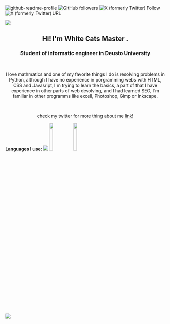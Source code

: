 ![github-readme-profile](https://pbs.twimg.com/profile_banners/1715459006842462212/1697846632/1500x500)
<img alt="GitHub followers" src="https://img.shields.io/github/followers/WhiteCatMaster">
<img alt="X (formerly Twitter) Follow" src="https://img.shields.io/twitter/follow/WhiteCat1871925">
<img alt="X (formerly Twitter) URL" src="https://img.shields.io/twitter/url?url=https%3A%2F%2Ftwitter.com%2FWhiteCat1871925">


<img src="https://user-images.githubusercontent.com/73097560/115834477-dbab4500-a447-11eb-908a-139a6edaec5c.gif"> 






<h2 align=center>Hi! I'm White Cats Master .</h2>
<h3 align=center>Student of informatic engineer in Deusto University</h3>
<br>
<p align="center">I love mathmatics and one of my favorite things I do is resolving problems in Python, although I have no experience in porgramming webs with HTML, CSS and Javasript, I`m trying to learn the basics, a part of that I have experience in other parts of web devolving, and I had learned SEO, I`m familiar in other programms like excell, Photoshop, Gimp or Inkscape.</p>
<br>
<p align="center">check my twitter for more thing about me <a href="https://twitter.com/WhiteCat1871925" rel="noopener noreferrer" target="_blank">link!</a></p>


 <b> Languages I use:
 <img src="https://user-images.githubusercontent.com/73097560/115834477-dbab4500-a447-11eb-908a-139a6edaec5c.gif">
<code><img width="15%" src="https://www.vectorlogo.zone/logos/python/python-ar21.svg"></code><code><img width="15%" src="https://www.vectorlogo.zone/logos/java/java-ar21.svg"></code>
<br />


<img src="https://user-images.githubusercontent.com/73097560/115834477-dbab4500-a447-11eb-908a-139a6edaec5c.gif"> 
  <br>
</p>
